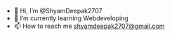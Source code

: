 - 👋 Hi, I’m @ShyamDeepak2707
- 🌱 I’m currently learning Webdeveloping
- 📫 How to reach me shyamdeepak2707@gmail.com

<!---
ShyamDeepak2707/ShyamDeepak2707 is a ✨ special ✨ repository because its `README.md` (this file) appears on your GitHub profile.
You can click the Preview link to take a look at your changes.
--->
